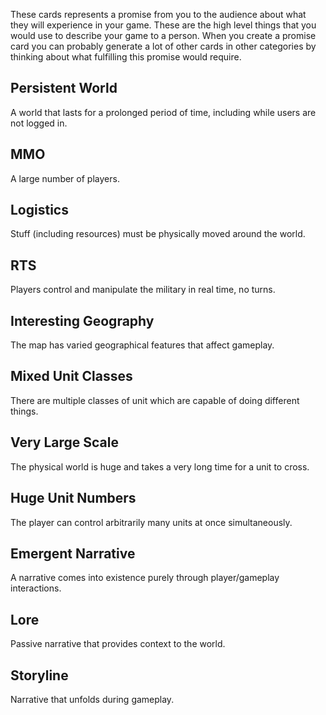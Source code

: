 These cards represents a promise from you to the audience about what they will experience in your game. These are the high level things that you would use to describe your game to a person. When you create a promise card you can probably generate a lot of other cards in other categories by thinking about what fulfilling this promise would require.

## Persistent World
A world that lasts for a prolonged period of time, including while users are not logged in.

## MMO
A large number of players.

## Logistics
Stuff (including resources) must be physically moved around the world.

## RTS
Players control and manipulate the military in real time, no turns.

## Interesting Geography
The map has varied geographical features that affect gameplay.

## Mixed Unit Classes
There are multiple classes of unit which are capable of doing different things.

## Very Large Scale
The physical world is huge and takes a very long time for a unit to cross.

## Huge Unit Numbers
The player can control arbitrarily many units at once simultaneously.

## Emergent Narrative
A narrative comes into existence purely through player/gameplay interactions.

## Lore
Passive narrative that provides context to the world.

## Storyline
Narrative that unfolds during gameplay.